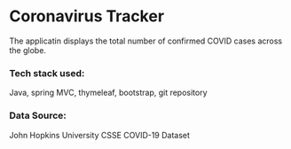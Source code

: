 # Coronavirus Tracker

The applicatin displays the total number of confirmed COVID cases across the globe.

### Tech stack used:
Java, spring MVC, thymeleaf, bootstrap, git repository

### Data Source: 
John Hopkins University CSSE COVID-19 Dataset


